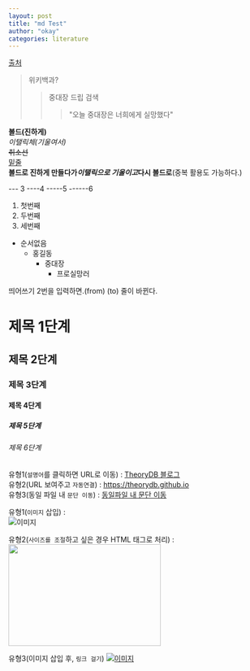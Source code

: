 ```yaml
---
layout: post
title: "md Test"
author: "okay"
categories: literature
---
```



[출처](https://theorydb.github.io/envops/2019/05/22/envops-blog-how-to-use-md/)

> 위키백과?
>> 중대장 드립 검색
>>> "오늘 중대장은 너희에게 실망했다"

__볼드(진하게)__  
_이탤릭체(기울여서)_    
~~취소선~~  
<u>밑줄</u>  
__볼드로 진하게 만들다가*이탤릭으로 기울이고*다시 볼드로__(중복 활용도 가능하다.)

--- 3
----4
-----5
------6

1. 첫번째
1. 두번째
1. 세번째
  
+ 순서없음
    - 홍길동
      * 중대장
        + 프로실망러


띄어쓰기 2번을 입력하면.(from)  (to)<!-- from과 to 사이에 스페이스 2번 입력-->
줄이 바뀐다.

# 제목 1단계
## 제목 2단계  
### 제목 3단계
#### 제목 4단계
##### 제목 5단계
###### 제목 6단계 

유형1(`설명어`를 클릭하면 URL로 이동) : [TheoryDB 블로그](https://theorydb.github.io "마우스를 올려놓으면 말풍선이 나옵니다.")  
유형2(URL 보여주고 `자동연결`) : <https://theorydb.github.io>  
유형3(동일 파일 내 `문단 이동`) : [동일파일 내 문단 이동](#markdown의-반드시-알아야-하는-문법)  

유형1(`이미지` 삽입) :  
![이미지](https://theorydb.github.io/assets/img/think/2019-06-25-think-future-ai-1.png "인공지능")
  
유형2(`사이즈를 조절`하고 싶은 경우 HTML 태그로 처리) :   
<img src="https://theorydb.github.io/assets/img/think/2019-06-25-think-future-ai-1.png" width="300" height="200"> 

유형3(이미지 삽입 후, `링크 걸기`)
[![이미지](https://theorydb.github.io/assets/img/think/2019-06-25-think-future-ai-1.png)](https://theorydb.github.io/think/2019/06/25/think-future-ai/)  